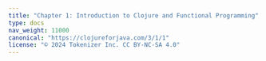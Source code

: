 ```yaml
---
title: "Chapter 1: Introduction to Clojure and Functional Programming"
type: docs
nav_weight: 11000
canonical: "https://clojureforjava.com/3/1/1"
license: "© 2024 Tokenizer Inc. CC BY-NC-SA 4.0"
---
```

